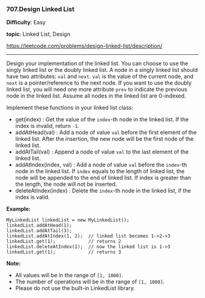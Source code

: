 ### 707.Design Linked List

**Difficulty**: Easy

**topic**: Linked List, Design

https://leetcode.com/problems/design-linked-list/description/

***

Design your implementation of the linked list. You can choose to use the singly linked list or the doubly linked list. A node in a singly linked list should have two attributes: `val` and `next`. `val` is the value of the current node, and `next` is a pointer/reference to the next node. If you want to use the doubly linked list, you will need one more attribute `prev` to indicate the previous node in the linked list. Assume all nodes in the linked list are 0-indexed.

Implement these functions in your linked list class:

- get(index) : Get the value of the `index`-th node in the linked list. If the index is invalid, return `-1`.
- addAtHead(val) : Add a node of value `val` before the first element of the linked list. After the insertion, the new node will be the first node of the linked list.
- addAtTail(val) : Append a node of value `val` to the last element of the linked list.
- addAtIndex(index, val) : Add a node of value `val` before the `index`-th node in the linked list. If `index` equals to the length of linked list, the node will be appended to the end of linked list. If index is greater than the length, the node will not be inserted.
- deleteAtIndex(index) : Delete the `index`-th node in the linked list, if the index is valid.

**Example:**

```
MyLinkedList linkedList = new MyLinkedList();
linkedList.addAtHead(1);
linkedList.addAtTail(3);
linkedList.addAtIndex(1, 2);  // linked list becomes 1->2->3
linkedList.get(1);            // returns 2
linkedList.deleteAtIndex(1);  // now the linked list is 1->3
linkedList.get(1);            // returns 3

```

**Note:**

- All values will be in the range of `[1, 1000]`.
- The number of operations will be in the range of `[1, 1000]`.
- Please do not use the built-in LinkedList library.